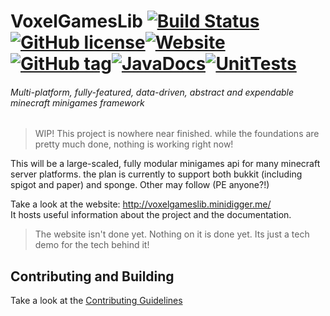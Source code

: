 # VoxelGamesLib [![Build Status](http://ci.minidigger.me/job/VoxelGamesLib/badge/icon)](http://ci.minidigger.me/job/VoxelGamesLib/)[![GitHub license](https://img.shields.io/badge/license-MIT-blue.svg)](https://raw.githubusercontent.com/MiniDigger/VoxelGamesLib/master/LICENSE)[![Website](https://img.shields.io/website-up-down-green-red/http/voxelgameslib.minidigger.me.svg)](http://voxelgameslib.minidigger.me/)[![GitHub tag](https://img.shields.io/github/tag/MiniDigger/VoxelGamesLib.svg)](https://github.com/MiniDigger/VoxelGamesLib)[![JavaDocs](https://img.shields.io/badge/javadocs-here-orange.svg)](http://ci.minidigger.me/job/VoxelGamesLib/javadoc/index.html)[![UnitTests](https://img.shields.io/badge/unittests-here-lightgreen.svg)](http://ci.minidigger.me/job/VoxelGamesLib/HTML_Report/)

###### Multi-platform, fully-featured, data-driven, abstract and expendable minecraft minigames framework

> WIP! This project is nowhere near finished. while the foundations are pretty much done, nothing is working right now!

This will be a large-scaled, fully modular minigames api for many minecraft server platforms. the plan is currently to support both bukkit (including spigot and paper) and sponge. Other may follow (PE anyone?!)  

Take a look at the website: http://voxelgameslib.minidigger.me/  
It hosts useful information about the project and the documentation.

> The website isn't done yet. Nothing on it is done yet. Its just a tech demo for the tech behind it!

## Contributing and Building

Take a look at the [Contributing Guidelines](https://github.com/MiniDigger/VoxelGamesLib/blob/master/CONTRIBUTING.md)
